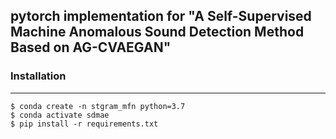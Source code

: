 ## pytorch implementation for "A Self-Supervised Machine Anomalous Sound Detection Method Based on AG-CVAEGAN"

### Installation
---
```shell
$ conda create -n stgram_mfn python=3.7
$ conda activate sdmae
$ pip install -r requirements.txt
```

